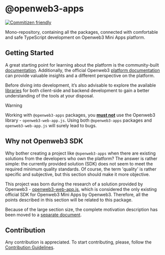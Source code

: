 [code-badge]: https://img.shields.io/badge/source-black?logo=github

# @openweb3-apps

[![Commitizen friendly](https://img.shields.io/badge/commitizen-friendly-brightgreen.svg)](http://commitizen.github.io/cz-cli/)

Mono-repository, containing all the packages, connected with comfortable and safe TypeScript
development on Openweb3 Mini Apps platform.

## Getting Started

A great starting point for learning about the platform is the community-built [documentation](https://docs.openweb3-mini-apps.com). 
Additionally, the official Openweb3 [platform documentation](https://core.openweb3.org/bots/webapps) can 
provide valuable insights and a different perspective on the platform.

Before diving into development, it’s also advisable to explore the available 
[libraries](https://docs.openweb3-mini-apps.com/packages/openweb3-apps-create-mini-app) for 
both client-side and backend development to gain a better understanding of the tools at your
disposal.

> [!WARNING]
> Working with `@openweb3-apps` packages, you <ins>**must not**</ins> use the Openweb3 library - `openweb3-web-app.js`.
> Using both `@openweb3-apps` packages and `openweb3-web-app.js` will surely lead to bugs.

## Why not Openweb3 SDK

Why bother creating a project like `@openweb3-apps` when there are existing solutions from the developers
who own the platform? The answer is rather simple: the currently provided solution (SDK) does not
seem to meet the required minimum quality standards. Of course, the term 'quality' is rather
specific and subjective, but this section should make it more objective.

This project was born during the research of a solution provided by
Openweb3 - [openweb3-web-app.js](https://openweb3.org/js/openweb3-web-app.js), which is considered
the only existing official SDK for Openweb3 Mini Apps by Openweb3. Therefore, all the points
described in this section will be related to this package.

Because of the large section size, the complete motivation description has been moved to a [separate
document](./MOTIVATION.md).

## Contribution

Any contribution is appreciated. To start contributing, please, follow
the [Contribution Guidelines](./CONTRIBUTING.md).
